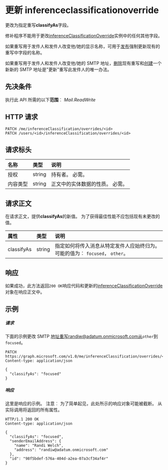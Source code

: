 # <a name="update-inferenceclassificationoverride"></a>更新 inferenceclassificationoverride

更改为指定重写**classifyAs**字段。 

修补程序不能用于更改[inferenceClassificationOverride](../resources/inferenceClassificationOverride.md)实例中的任何其他字段。 

如果重写用于发件人和发件人改变他/她的显示名称，可用于[发布](inferenceclassification_post_overrides.md)强制更新现有的重写中字段的名称。

如果重写用于发件人和发件人改变他/她的 SMTP 地址，[删除](inferenceclassificationoverride_delete.md)现有重写和[创建](inferenceclassification_post_overrides.md)一个新新的 SMTP 地址是"更新"重写此发件人的唯一办法。

## <a name="prerequisites"></a>先决条件
执行此 API 所需的以下**范围**︰ *Mail.ReadWrite*
## <a name="http-request"></a>HTTP 请求
<!-- { "blockType": "ignored" } -->
```http
PATCH /me/inferenceClassification/overrides/<id>
PATCH /users/<id>/inferenceClassification/overrides/<id>
```

## <a name="request-headers"></a>请求标头
| 名称       | 类型 | 说明|
|:---------------|:--------|:----------|
| 授权  | string  | 持有者<token>。 必需。 |
| 内容类型 | string  | 正文中的实体数据的性质。 必需。 |

## <a name="request-body"></a>请求正文
在请求正文，提供**classifyAs**的新值。 为了获得最佳性能不应包括现有未更改的值。

| 属性     | 类型   |说明|
|:---------------|:--------|:----------|
|classifyAs|string| 指定如何将传入消息从特定发件人应始终归为。 可能的值为︰ `focused`， `other`。|


## <a name="response"></a>响应
如果成功，此方法返回`200 OK`响应代码和更新的[inferenceClassificationOverride](../resources/inferenceclassificationoverride.md)对象在响应正文中。
## <a name="example"></a>示例
##### <a name="request"></a>请求
下面的示例更改 SMTP 地址重写randiw@adatum.onmicrosoft.com从`other`到`focused`。

<!-- {
  "blockType": "request",
  "name": "update_inferenceclassificationoverride"
}-->
```http
PATCH https://graph.microsoft.com/v1.0/me/inferenceClassification/overrides/<id>
Content-type: application/json

{
  "classifyAs": "focused"
}
```
##### <a name="response"></a>响应
这里是响应的示例。 注意︰ 为了简单起见，此处所示的响应对象可能被截断。 从实际调用将返回的所有属性。
<!-- {
  "blockType": "response",
  "truncated": true,
  "@odata.type": "microsoft.graph.inferenceClassificationOverride"
} -->
```http
HTTP/1.1 200 OK
Content-type: application/json

{
  "classifyAs": "focused",
  "senderEmailAddress": {
    "name": "Randi Welch",
    "address": "randiw@adatum.onmicrosoft.com"
  },
  "id": "98f5bdef-576a-404d-a2ea-07a3cf34af4r"
}
```

<!-- uuid: 8fcb5dbc-d5aa-4681-8e31-b001d5168d79
2015-10-25 14:57:30 UTC -->
<!-- {
  "type": "#page.annotation",
  "description": "Update inferenceclassificationoverride",
  "keywords": "",
  "section": "documentation",
  "tocPath": ""
}-->
